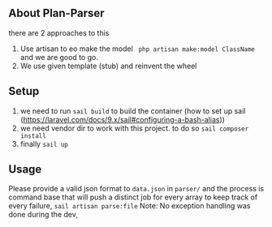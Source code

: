 ## About Plan-Parser

there are 2 approaches to this 
1) Use artisan to eo make the model ``` php artisan make:model ClassName``` and we are good to go.
2) We use given template (stub) and reinvent the wheel

## Setup
1) we need to run `sail build` to build the container (how to set up sail (https://laravel.com/docs/9.x/sail#configuring-a-bash-alias))
2) we need vendor dir to work with this project. to do so `sail composer install`
3) finally `sail up` 

## Usage
Please provide a valid json format to `data.json` in `parser/` and the process is command base that will push a distinct job for every array to keep track of every failure, `sail artisan parse:file`
Note: No exception handling was done during the dev,

